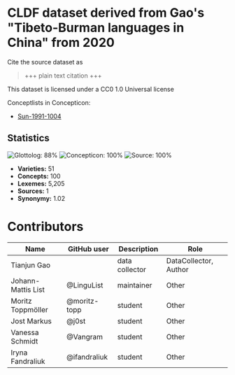 # CLDF dataset derived from Gao's "Tibeto-Burman languages in China" from 2020

Cite the source dataset as

> +++ plain text citation +++

This dataset is licensed under a CC0 1.0 Universal license


Conceptlists in Concepticon:
- [Sun-1991-1004](https://concepticon.clld.org/contributions/Sun-1991-1004)
## Statistics


![Glottolog: 88%](https://img.shields.io/badge/Glottolog-88%25-yellowgreen.svg "Glottolog: 88%")
![Concepticon: 100%](https://img.shields.io/badge/Concepticon-100%25-brightgreen.svg "Concepticon: 100%")
![Source: 100%](https://img.shields.io/badge/Source-100%25-brightgreen.svg "Source: 100%")

- **Varieties:** 51
- **Concepts:** 100
- **Lexemes:** 5,205
- **Sources:** 1
- **Synonymy:** 1.02

# Contributors

Name               | GitHub user  | Description    | Role
---                | ---          | ---            | ---
Tianjun Gao        |              | data collector | DataCollector, Author
Johann-Mattis List | @LinguList   | maintainer     | Other
Moritz Toppmöller  | @moritz-topp | student        | Other
Jost Markus        | @j0st        | student        | Other
Vanessa Schmidt    | @Vangram     | student        | Other
Iryna Fandraliuk   | @ifandraliuk | student        | Other

